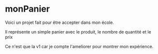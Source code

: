 # monPanier

Voici un projet fait pour être accepter dans mon école.

Il représente un simple panier avec le produit, le nombre de quantité et le prix

Ce n'est que la v1 car je compte l'ameliorer pour montrer mon expérience.
